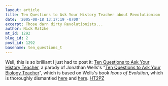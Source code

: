 ```yaml
---
layout: article
title: Ten Questions to Ask Your History Teacher about Revolutionism
date: '2005-08-18 13:17:19 -0700'
excerpt: Those darn dirty Revolutionists...
author: Nick Matzke
mt_id: 1292
blog_id: 2
post_id: 1292
basename: ten_questions_t
---
```

Well, this is so brilliant I just had to post it: [Ten Questions to Ask Your History Teacher](http://www.someareboojums.org/blog/?p=21), a parody of Jonathan Wells's "[Ten Questions to Ask Your Biology Teacher](http://www.google.com/search?sourceid=mozclient&amp;ie=utf-8&amp;oe=utf-8&amp;q=ten+questions+wells)", which is based on Wells's book _Icons of Evolution_, which is thoroughly dismantled [here](http://www.ncseweb.org/icons/) and [here](http://www.talkorigins.org/faqs/wells/).  [HT2PZ](http://pharyngula.org/index/weblog/comments/the_anti_revolutionists_are_coming_the_anti_revolutionists_are_coming/)

